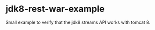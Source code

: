 jdk8-rest-war-example
=====================

Small example to verify that the jdk8 streams API works with tomcat 8.
